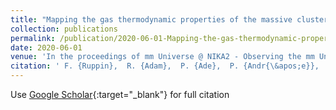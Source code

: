 ```yaml
---
title: "Mapping the gas thermodynamic properties of the massive cluster merger MOO J1142+1527 at z = 1.2"
collection: publications
permalink: /publication/2020-06-01-Mapping-the-gas-thermodynamic-properties-of-the-massive-cluster-merger-MOO-J11421527-at-z-12
date: 2020-06-01
venue: 'In the proceedings of mm Universe @ NIKA2 - Observing the mm Universe with the NIKA2 Camera'
citation: ' F. {Ruppin},  R. {Adam},  P. {Ade},  P. {Andr{\&apos;e}},  A. {Andrianasolo},  M. {Arnaud},  H. {Aussel},  I. {Bartalucci},  M. {Bautz},  A. {Beelen},  A. {Beno{\^\i}t},  A. {Bideaud},  O. {Bourrion},  M. {Brodwin},  M. {Calvo},  A. {Catalano},  B. {Comis},  B. {Decker},  M. {De Petris},  F. {D{\&apos;e}sert},  S. {Doyle},  E. {Driessen},  P. {Eisenhardt},  A. {Gomez},  A. {Gonzalez},  J. {Goupy},  F. {K{\&apos;e}ruzor{\&apos;e}},  C. {Kramer},  B. {Ladjelate},  G. {Lagache},  S. {Leclercq},  J. {Lestrade},  J. {Mac{\&apos;\i}as-P{\&apos;e}rez},  P. {Mauskopf},  F. {Mayet},  M. {McDonald},  A. {Monfardini},  E. {Moravec},  L. {Perotto},  G. {Pisano},  E. {Pointecouteau},  N. {Ponthieu},  G. {Pratt},  V. {Rev{\&apos;e}ret},  A. {Ritacco},  C. {Romero},  H. {Roussel},  K. {Schuster},  S. {Shu},  A. {Sievers},  S. {Stanford},  D. {Stern},  C. {Tucker},  R. {Zylka}, &quot;Mapping the gas thermodynamic properties of the massive cluster merger MOO J1142+1527 at z = 1.2.&quot; In the proceedings of mm Universe @ NIKA2 - Observing the mm Universe with the NIKA2 Camera, 2020.'
---
```

Use [Google Scholar](https://scholar.google.com/scholar?q=Mapping+the+gas+thermodynamic+properties+of+the+massive+cluster+merger+MOO+J1142+1527+at+z+=+1.2){:target="_blank"} for full citation